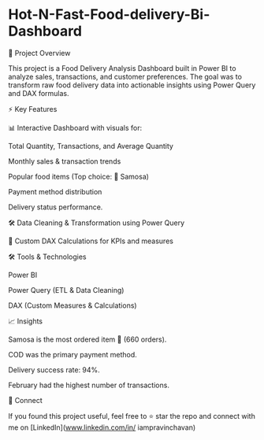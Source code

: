 # Hot-N-Fast-Food-delivery-Bi-Dashboard

📌 Project Overview

This project is a Food Delivery Analysis Dashboard built in Power BI to analyze sales, transactions, and customer preferences. The goal was to transform raw food delivery data into actionable insights using Power Query and DAX formulas.

⚡ Key Features

📊 Interactive Dashboard with visuals for:

Total Quantity, Transactions, and Average Quantity

Monthly sales & transaction trends

Popular food items (Top choice: 🥟 Samosa)

Payment method distribution

Delivery status performance.

🛠️ Data Cleaning & Transformation using Power Query

🔢 Custom DAX Calculations for KPIs and measures


🛠️ Tools & Technologies

Power BI

Power Query (ETL & Data Cleaning)

DAX (Custom Measures & Calculations)



📈 Insights

Samosa is the most ordered item 🥟 (660 orders).

COD was the primary payment method.

Delivery success rate: 94%.

February had the highest number of transactions.


🤝 Connect

If you found this project useful, feel free to ⭐ star the repo and connect with me on [LinkedIn](www.linkedin.com/in/
iampravinchavan) 
